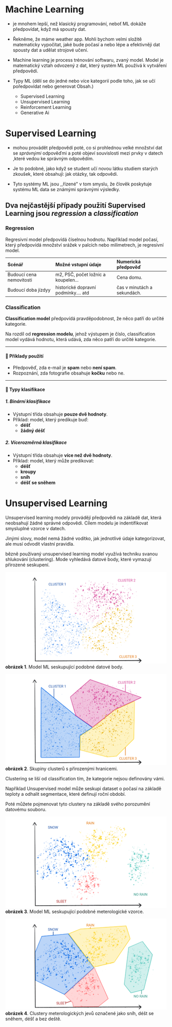 # Machine Learning

- je mnohem lepší, než klasický programování, neboť ML dokáže předpovídat, když má spousty dat.

- Řekněme, že máme weather app. Mohli bychom velmi složitě matematicky vypočítat, jaké bude počasí a nebo lépe a efektivněji dat spousty dat a udělat strojové učení.

- Machine learning je process trénování softwaru, zvaný model. Model je matematický vztah odvozený z dat, který systém ML používá k vytváření předpovědí.

- Typy ML (dělí se do jedné nebo více kategorií podle toho, jak se učí poředpovídat nebo generovat Obsah.)
    
    - Supervised Learning
    - Unsupervised Learning
    - Reinforcement Learning
    - Generative Ai
    
# Supervised Learning 

- mohou provádět předpovědí poté, co si prohlednou velké množství dat se *správnými* odpověďmi a poté objeví souvislosti mezi prvky v datech ,které vedou ke správným odpovědím.

- Je to podobné, jako když se student učí novou látku studiem starých zkoušek, které obsahují: jak otázky, tak odpovědi.

- Tyto systémy ML jsou ,,řízené" v tom smyslu, že člověk poskytuje systému ML data se známými správnými výsledky.

## Dva nejčastější případy použití Supervised Learning jsou *regression* a *classification*

### Regression 

Regresivní model předpovídá číselnou hodnotu. Například model počasí, který předpovídá množství srážek v palcích nebo milimetrech, je regresivní model. 

| Scénář            | Možné vstupní údaje                                                                                                                                  | Numerická předpověď                                       |
|:--------------------|:-----------------------------------------------------------------------------------------------------------------------------------------------------|:---------------------------------------------------------|
| Budoucí cena nemovitosti  | m2, PSČ, počet ložnic a koupelen... | Cena domu.                                   |
| Budoucí doba jízdyy    | historické dopravní podmínky.... atd | čas v minutách a sekundách. |

### Classification


**Classification model** předpovídá pravděpodobnost, že něco patří do určité kategorie.  

Na rozdíl od **regression modelu**, jehož výstupem je číslo, classification model vydává hodnotu, která udává, zda něco patří do určité kategorie.

---

#### 📌 Příklady použití
- Předpověď, zda e-mail je **spam** nebo **není spam**.
- Rozpoznání, zda fotografie obsahuje **kočku** nebo ne.

---

#### 📂 Typy klasifikace

##### 1. Binární klasifikace
- Výstupní třída obsahuje **pouze dvě hodnoty**.  
- Příklad: model, který predikuje buď:
  - **déšť**
  - **žádný déšť**

##### 2. Vícerozměrná klasifikace
- Výstupní třída obsahuje **více než dvě hodnoty**.  
- Příklad: model, který může predikovat:
  - **déšť**
  - **kroupy**
  - **sníh**
  - **déšť se sněhem**

# Unsupervised Learning

Unsupervised learning modely provádějí předpovědi na základě dat, která neobsahují žádné správné odpovědi. Cílem modelu je indentifikovat smysluplné vzorce v datech.

Jinými slovy, model nemá žádné vodítko, jak jednotlivé údaje kategorizovat, ale musí odvodit vlastní pravidla.

bězně používaný unsupervised learning model využívá techniku svanou shlukování (clustering). Mode vyhledává datové body, které vymazují přirozené seskupení.


![clustering02](pictures/clustering-02.png)
**obrázek 1**. Model ML seskupující podobné datové body.

![clustering04](pictures/clustering-04.png)
**obrázek 2**. Skupiny clusterů s přirozenými hranicemi.


Clustering se liší od classification tím, že kategorie nejsou definovány vámi. 

Například Unsupervised model může seskupi dataset o počasí na základě teploty a odhalit segmentace, které definují roční období.

Poté můžete pojmenovat tyto clustery na základě svého porozumění datovému souboru. 

![clusteirng01](pictures/clustering-01.png)
**obrázek 3**. Model ML seskupující podobné meterologické vzorce.

![clustering03](pictures/clustering-03.png)
**obrázek 4**. Clustery meterologických jevů označené jako sníh, déšt se sněhem, déšť a bez deště.

